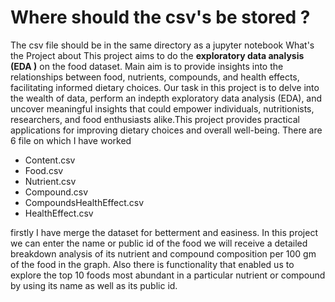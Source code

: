 <h1> Where should the csv's be stored ? </h1>
The csv file should be in the same directory as a jupyter notebook

</h2> What's the Project about </h2>
This project aims to do the <b>exploratory data analysis (EDA )</b> on the food dataset.
Main aim is to provide insights into the relationships between food, nutrients, compounds, and health
effects, facilitating informed dietary choices. 
Our task in this project is to delve into the wealth of data, perform an indepth exploratory data analysis (EDA), and
uncover meaningful insights that could empower individuals, nutritionists, researchers, and food enthusiasts
alike.This project provides practical applications for improving dietary choices and overall well-being.
There are 6 file on which I have worked 
<ul> 
  <li>Content.csv</li>
  <li>Food.csv</li>
  <li>Nutrient.csv</li>
  <li>Compound.csv</li>
  <li>CompoundsHealthEffect.csv</li>
  <li>HealthEffect.csv</li>
</ul>
firstly I have merge the dataset for betterment and easiness.
In this project we can enter the name or public id of the food we will receive a detailed breakdown analysis of its nutrient and
compound composition per 100 gm of the food in the graph. 
Also there is functionality that enabled us to explore the top 10 foods most abundant in a particular nutrient or compound by using its
name as well as its public id.


